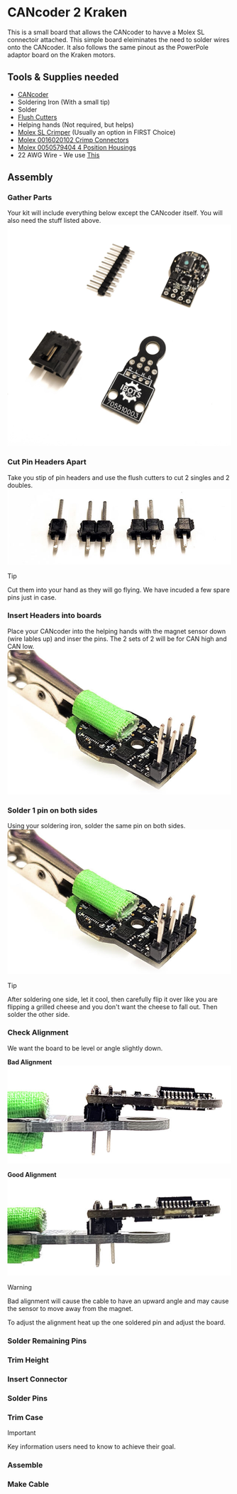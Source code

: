 # CANcoder 2 Kraken

This is a small board that allows the CANcoder to havve a Molex SL connectoir attached. This simple board eleiminates the need to solder wires onto the CANcoder. It also follows the same pinout as the PowerPole adaptor board on the Kraken motors.

## Tools & Supplies needed

- [CANcoder](https://store.ctr-electronics.com/products/cancoder)
- Soldering Iron (With a small tip)
- Solder
- [Flush Cutters](https://www.digikey.com/en/products/detail/american-hakko-products-inc/CHP-170/6228793)
- Helping hands (Not required, but helps)
- [Molex SL Crimper](https://www.digikey.com/en/products/detail/molex/0638118700/1832243) (Usually an option in FIRST Choice)
- [Molex 0016020102 Crimp Connectors](https://www.digikey.com/en/products/detail/molex/0016020102/115053)
- [Molex 0050579404 4 Position Housings](https://www.digikey.com/en/products/detail/molex/0050579404/115057)
- 22 AWG Wire - We use [This](https://www.digikey.com/en/products/detail/alpha-wire/2466C-SL013/12471133)

## Assembly

### Gather Parts
Your kit will include everything below except the CANcoder itself. You will also need the stuff listed above.
![Alttext](/Images/Gather%20Parts.jpg)

### Cut Pin Headers Apart
Take you stip of pin headers and use the flush cutters to cut 2 singles and 2 doubles.
![Alttext](/Images/Cut-Pins.jpg)
> [!TIP]
> Cut them into your hand as they will go flying. We have incuded a few spare pins just in case.

### Insert Headers into boards
Place your CANcoder into the helping hands with the magnet sensor down (wire lables up) and inser the pins. The 2 sets of 2 will be for CAN high and CAN low.
![Alttext](/Images/Insert-Pins.jpg)


### Solder 1 pin on both sides
Using your soldering iron, solder the same pin on both sides. 
![Alttext](/Images/Insert-Pins.jpg)
> [!TIP]
> After soldering one side, let it cool, then carefully flip it over like you are flipping a grilled cheese and you don't want the cheese to fall out. Then solder the other side.

### Check Alignment
We want the board to be level or angle slightly down.

**Bad Alignment**
![Alttext](/Images/Bad-Alignment.jpg)

**Good Alignment**
![Alttext](/Images/Good-Alignment.jpg)

> [!WARNING]
> Bad alignment will cause the cable to have an upward angle and may cause the sensor to move away from the magnet.

To adjust the alignment heat up the one soldered pin and adjust the board.

### Solder Remaining Pins

### Trim Height

### Insert Connector

### Solder Pins

### Trim Case

> [!IMPORTANT]
> Key information users need to know to achieve their goal.

### Assemble

### Make Cable



